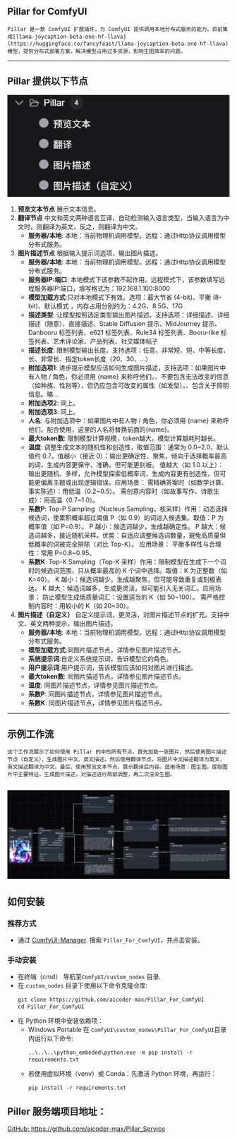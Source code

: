 ## Pillar for ComfyUI
    Pillar 是一款 ComfyUI 扩展插件，为 ComfyUI 提供调用本地分布式服务的能力。目前集成[llama-joycaption-beta-one-hf-llava](https://huggingface.co/fancyfeast/llama-joycaption-beta-one-hf-llava)模型，提供分布式部署方案，解决模型占用过多资源，影响生图效率的问题。
---

## Pillar 提供以下节点

![Nodes.png](images/Nodes.png)

1. **预览文本节点**
展示文本信息。
2. **翻译节点**
   中文和英文两种语言互译，自动检测输入语言类型，当输入语言为中文时，则翻译为英文，反之，则翻译为中文。
   * **服务器/本地**: 本地：当前物理机调用模型。远程：通过Http协议调用模型分布式服务。
3. **图片描述节点**
   根据输入提示词选项，输出图片描述。
   * **服务器/本地**: 本地：当前物理机调用模型。远程：通过Http协议调用模型分布式服务。
   * **服务器IP:端口**: 本地模式下该参数不起作用。远程模式下，该参数填写远程服务器IP:端口，填写格式为：192.168.1.100:8000
   * **模型加载方式**:只对本地模式下有效。选项：最大节省 (4-bit)、平衡 (8-bit)、默认模式 ，内存占用分别约为：4.2G、8.5G、17G
   * **描述类型**: 让模型按照选定类型输出图片描述。支持选项：详细描述、详细描述（随意）、直接描述、Stable Diffusion 提示、MidJourney 提示、Danbooru 标签列表、e621 标签列表、Rule34 标签列表、Booru-like 标签列表、艺术评论家、产品列表、社交媒体帖子
   * **描述长度**: 限制模型输出长度。支持选项：任意、非常短、短、中等长度、长、非常长、指定token长度（20、30、...）
   * **附加选项1**: 进步提示模型应该如何生成图片描述，支持选项：如果图片中有人物 / 角色，你必须用 {name} 来称呼他们。、不要包含无法改变的信息（如种族、性别等），但仍应包含可改变的属性（如发型）。、包含关于照明信息。略...
   * **附加选项2**: 同上。
   * **附加选项3**: 同上。
   * **人名**: 与附加选项中：如果图片中有人物 / 角色，你必须用 {name} 来称呼他们。配合使用，这里的人名将替换前面的{name}。
   * **最大token数**: 限制模型计算规模，token越大，模型计算越耗时越长。
   * **温度**: 调整生成文本的随机性和创造性，取值范围：通常为 0.0~2.0，默认值约 0.7。值越小（接近 0）：输出更确定性、聚焦，倾向于选择概率最高的词，生成内容更保守、准确，但可能更刻板。 值越大（如 1.0 以上）：输出更随机、多样，允许模型探索低概率词，生成内容更有创造性，但可能更偏离主题或出现逻辑错误。应用场景： 需精确答案时（如数学计算、事实陈述）：用低温（0.2~0.5）。 需创意内容时（如故事写作、诗歌生成）：用高温（0.7~1.0）。
   * **系数P**: Top-P Sampling（Nucleus Sampling，核采样）作用：动态选择候选词，使累积概率超过阈值 P（如 0.9）的词进入候选集。取值：P 为概率值（如 P=0.9）。 P 越小：候选词越少，生成越确定性。 P 越大：候选词越多，接近随机采样。优势：自适应调整候选词数量，避免高质量但低概率的词被完全排除（对比 Top-K）。 应用场景： 平衡多样性与合理性：常用 P=0.8~0.95。
   * **系数K**:  Top-K Sampling（Top-K 采样）作用：限制模型在生成下一个词时的候选词范围，只从概率最高的 K 个词中选择。取值：K 为正整数（如 K=40）。 K 越小：候选词越少，生成越聚焦，但可能导致重复或刻板表达。 K 越大：候选词越多，生成更灵活，但可能引入无关词汇。应用场景： 防止模型生成低质量词汇：设置适当的 K（如 50~100）。 需严格控制内容时：用较小的 K（如 20~30）。
4. **图片描述（自定义）**
   自定义提示词，更灵活，对图片描述节点的扩充。支持中文、英文两种提示，输出图片描述。
   * **服务器/本地**: 本地：当前物理机调用模型。远程：通过Http协议调用模型分布式服务。
   * **模型加载方式**:同图片描述节点，详情参见图片描述节点。
   * **系统提示词**:自定义系统提示词，告诉模型它的角色。
   * **用户提示词**:用户提示词，告诉模型应该如何对图片进行描述。
   * **最大token数**: 同图片描述节点，详情参见图片描述节点。
   * **温度**: 同图片描述节点，详情参见图片描述节点。
   * **系数P**: 同图片描述节点，详情参见图片描述节点。
   * **系数K**: 同图片描述节点，详情参见图片描述节点。

---

## **示例工作流**
    这个工作流展示了如何使用 Pillar 的中的所有节点。首先加载一张图片，然后使用图片描述节点（自定义），生成图片中文、英文描述。然后使用翻译节点，将图片中文描述翻译为英文，英文描述翻译为中文。最后，使用预览文本节点，展示翻译后内容。适用场景：图生图，提取图片中主要特征，生成图片描述，对描述进行局部调整，再二次渲染生图。
![Pillar_Example_Wrokflow.png](images/Pillar_Example_Wrokflow.png)
---

## 如何安装

### **推荐方式**
* 通过 [ComfyUI-Manager](https://github.com/ltdrdata/ComfyUI-Manager). 搜索 `Pillar_For_ComfyUI`，并点击安装。

### **手动安装**
* 在终端（cmd） 导航至`ComfyUI/custom_nodes` 目录.
* 在 `custom_nodes` 目录下使用以下命令克隆仓库:
  ```
  git clone https://github.com/aicoder-max/Pillar_For_ComfyUI
  cd Pillar_For_ComfyUI
  ```
* 在 Python 环境中安装依赖项：
    * Windows Portable 在 `ComfyUI\custom_nodes\Pillar_For_ComfyUI`目录内运行以下命令:
        ```
        ..\..\..\python_embeded\python.exe -m pip install -r requirements.txt
        ```
    * 若使用虚拟环境（venv）或 Conda：先激活 Python 环境，再运行：
        ```
        pip install -r requirements.txt
        ```
 ## Piller 服务端项目地址：
[GitHub: ](https://github.com/aicoder-max/Pillar_Service)https://github.com/aicoder-max/Pillar_Service